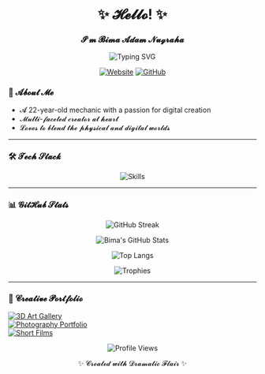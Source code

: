<h1 align="center">✨ 𝓗𝓮𝓵𝓵𝓸! ✨</h1>
<h3 align="center">𝓘'𝓶 𝓑𝓲𝓶𝓪 𝓐𝓭𝓪𝓶 𝓝𝓾𝓰𝓻𝓪𝓱𝓪</h3>

<p align="center">
  <img src="https://readme-typing-svg.demolab.com?font=Fira+Code&pause=1000&color=FFD700&center=true&vCenter=true&width=435&lines=Mechanic+%F0%9F%9A%80;Creative+Coder+%F0%9F%92%BB;3D+Artist+%F0%9F%8E%A8;Visual+Storyteller+%F0%9F%93%B8" alt="Typing SVG" />
</p>

<p align="center">
  <a href="https://bimaadamrin.my.id"><img src="https://img.shields.io/badge/Website-FF4088?style=for-the-badge&logo=About.me&logoColor=white" alt="Website"></a>
  <a href="https://github.com/bimaadam"><img src="https://img.shields.io/badge/GitHub-181717?style=for-the-badge&logo=github&logoColor=white" alt="GitHub"></a>
</p>

### 🌟 𝓐𝓫𝓸𝓾𝓽 𝓜𝓮
+ 𝓐 22-year-old mechanic with a passion for digital creation  
+ 𝓜𝓾𝓵𝓽𝓲-𝓯𝓪𝓬𝓮𝓽𝓮𝓭 𝓬𝓻𝓮𝓪𝓽𝓸𝓻 𝓪𝓽 𝓱𝓮𝓪𝓻𝓽  
+ 𝓛𝓸𝓿𝓮𝓼 𝓽𝓸 𝓫𝓵𝓮𝓷𝓭 𝓽𝓱𝓮 𝓹𝓱𝔂𝓼𝓲𝓬𝓪𝓵 𝓪𝓷𝓭 𝓭𝓲𝓰𝓲𝓽𝓪𝓵 𝔀𝓸𝓻𝓵𝓭𝓼  

---

### 🛠 𝓣𝓮𝓬𝓱 𝓢𝓽𝓪𝓬𝓴

<p align="center">
  <img src="https://skillicons.dev/icons?i=typescript,javascript,react,nextjs,nodejs,nestjs,prisma&theme=dark" alt="Skills">
</p>

---

### 📊 𝓖𝓲𝓽𝓗𝓾𝓫 𝓢𝓽𝓪𝓽𝓼

<div align="center">
  
  ![GitHub Streak](https://streak-stats.demolab.com?user=bimaadam&theme=radical&hide_border=true&date_format=j%20M%5B%20Y%5D)
  
  ![Bima's GitHub Stats](https://github-readme-stats.vercel.app/api?username=bimaadam&show_icons=true&theme=radical&hide_border=true&include_all_commits=true)
  
  ![Top Langs](https://github-readme-stats.vercel.app/api/top-langs/?username=bimaadam&layout=compact&theme=radical&hide_border=true&hide=html,php,scss,css)
  
  ![Trophies](https://github-profile-trophy.vercel.app/?username=bimaadam&theme=radical&margin-w=15&no-frame=true&rank=SSS,SS,S,AAA,AA,A,B)
</div>

---

### 🎨 𝓒𝓻𝓮𝓪𝓽𝓲𝓿𝓮 𝓟𝓸𝓻𝓽𝓯𝓸𝓵𝓲𝓸
[![3D Art Gallery](https://img.shields.io/badge/3D_Art-FF6B6B?style=for-the-badge)](https://example.com)  
[![Photography Portfolio](https://img.shields.io/badge/Photography-4ECDC4?style=for-the-badge)](https://example.com)  
[![Short Films](https://img.shields.io/badge/Films-45B7D1?style=for-the-badge)](https://example.com)

<p align="center">
  <img src="https://komarev.com/ghpvc/?username=bimaadam&label=Profile%20Views&color=FF69B4&style=flat" alt="Profile Views">
</p>

<p align="center">
  ✨ 𝓒𝓻𝓮𝓪𝓽𝓮𝓭 𝔀𝓲𝓽𝓱 𝓓𝓻𝓪𝓶𝓪𝓽𝓲𝓬 𝓕𝓵𝓪𝓲𝓻 ✨
</p>
